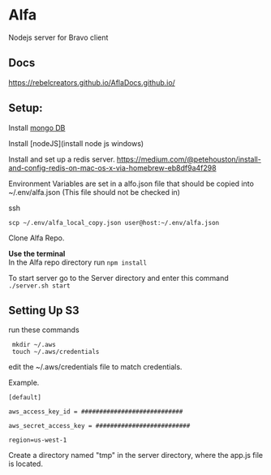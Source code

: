 # Alfa
Nodejs server for Bravo client

## Docs

https://rebelcreators.github.io/AflaDocs.github.io/

## Setup:

Install [mongo DB](https://docs.mongodb.com/manual/installation/)

Install [nodeJS](install node js windows)

Install and set up a redis server.
https://medium.com/@petehouston/install-and-config-redis-on-mac-os-x-via-homebrew-eb8df9a4f298

Environment Variables are set in a alfo.json file
that should be copied into ~/.env/alfa.json (This file should not be checked in)

ssh</p>
`scp ~/.env/alfa_local_copy.json user@host:~/.env/alfa.json`


Clone Alfa Repo.

**Use the terminal**<br>
In the Alfa repo directory run `npm install`

To start server go to the Server directory and enter this command `./server.sh start`

## Setting Up S3

 run these commands 
``` 
 mkdir ~/.aws
 touch ~/.aws/credentials

 ```

  edit the ~/.aws/credentials file to match credentials.

 Example.

``` 
[default]

aws_access_key_id = ############################

aws_secret_access_key = ##########################

region=us-west-1

```

  Create a directory named "tmp" in the server directory,  where the app.js file is located.